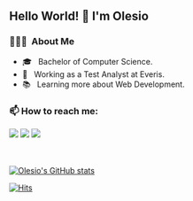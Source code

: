 <h2> Hello World! 👋 I'm Olesio </h2>

<h3> 👨🏻‍💻 &nbsp;About Me </h3>

- 🎓 &nbsp; Bachelor of Computer Science.
- 💼 &nbsp; Working as a Test Analyst at Everis.
- 📚 &nbsp; Learning more about Web Development.

<h3> 📫 How to reach me: </h3>
<a href="https://www.linkedin.com/in/olesiogn/"><img src="https://img.shields.io/badge/LinkedIn-0077B5?style=for-the-badge&logo=linkedin&logoColor=white" /></a>
<a href="mailto:netogardenghi@gmail.com?subject=Contato%20Github"><img src="https://img.shields.io/badge/Gmail-D14836?style=for-the-badge&logo=gmail&logoColor=white" /></a>
<a href="https://open.spotify.com/user/cheirodebacon?si=7301d8d6838f4324"><img src="https://img.shields.io/badge/Spotify-1ED760?&style=for-the-badge&logo=spotify&logoColor=white" /></a>

<br> <br>
[![Olesio's GitHub stats](https://github-readme-stats.vercel.app/api?username=olesiogn&show_icons=true&theme=dark&custom_title=Olesio's+GitHub+Stats)](https://github.com/anuraghazra/github-readme-stats)

[![Hits](https://hits.seeyoufarm.com/api/count/incr/badge.svg?url=https%3A%2F%2Fgithub.com%2Folesiogn&count_bg=%2379C83D&title_bg=%23555555&icon=&icon_color=%23E7E7E7&title=hits&edge_flat=false)](https://hits.seeyoufarm.com)

<!--
**olesiogn/olesiogn** is a ✨ _special_ ✨ repository because its `README.md` (this file) appears on your GitHub profile.

Here are some ideas to get you started:

- 🔭 I’m currently working on ...
- 🌱 I’m currently learning ...
- 👯 I’m looking to collaborate on ...
- 🤔 I’m looking for help with ...
- 💬 Ask me about ...
- 📫 How to reach me: ...
- 😄 Pronouns: ...
- ⚡ Fun fact: ...
-->
